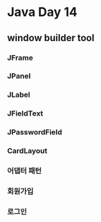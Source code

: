 # Java Day 14


## window builder tool

### JFrame

### JPanel

### JLabel

### JFieldText

### JPasswordField

### CardLayout

### 어댑터 패턴

### 회원가입

### 로그인

